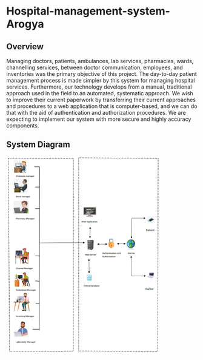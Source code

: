 # Hospital-management-system-Arogya
## Overview
Managing doctors, patients, ambulances, lab services, pharmacies, wards, channelling services, 
between doctor communication, employees, and inventories was the primary objective of this project. 
The day-to-day patient management process is made simpler by this system for managing hospital 
services. Furthermore, our technology develops from a manual, traditional approach used in the field to 
an automated, systematic approach. We wish to improve their current paperwork by transferring their 
current approaches and procedures to a web application that is computer-based, and we can do that with 
the aid of authentication and authorization procedures. We are expecting to implement our system with 
more secure and highly accuracy components.

## System Diagram
![System Diagram](https://github.com/chamalkaMarasinghe/Hospital-management-system-Arogya-/blob/main/Capture.PNG)
